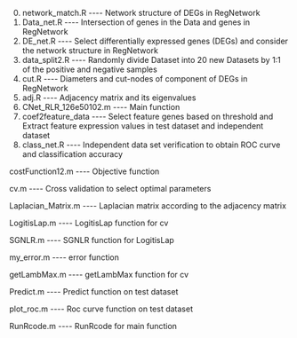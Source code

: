 0. network_match.R ---- Network structure of DEGs in RegNetwork
1. Data_net.R ---- Intersection of genes in the Data and genes in RegNetwork
2. DE_net.R ---- Select differentially expressed genes (DEGs) and consider the network structure in RegNetwork
3. data_split2.R ----  Randomly divide Dataset into 20 new Datasets by 1:1 of the positive and negative samples
4. cut.R ---- Diameters and cut-nodes of component of DEGs in RegNetwork
5. adj.R ---- Adjacency matrix and its eigenvalues
6. CNet_RLR_126e50102.m ---- Main function
7. coef2feature_data ---- Select feature genes based on threshold and Extract feature expression values in test dataset and independent dataset
8. class_net.R ---- Independent data set verification to obtain ROC curve and classification accuracy

costFunction12.m ---- Objective function

cv.m ---- Cross validation to select optimal parameters

Laplacian_Matrix.m ---- Laplacian matrix according to the adjacency matrix

LogitisLap.m ---- LogitisLap function for cv

SGNLR.m ---- SGNLR function for LogitisLap

my_error.m ---- error function 

getLambMax.m ---- getLambMax function for cv

Predict.m ---- Predict function on test dataset

plot_roc.m ---- Roc curve function on test dataset

RunRcode.m ---- RunRcode for main function
